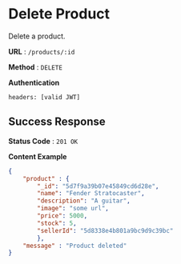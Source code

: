 # Delete Product

Delete a product.

**URL** : `/products/:id`

**Method** : `DELETE`

**Authentication**

`headers: [valid JWT]`



## Success Response

**Status Code** : `201 OK`

**Content Example**

```json
{
  	"product" : {
        "_id": "5d7f9a39b07e45849cd6d28e",
        "name": "Fender Stratocaster",
      	"description": "A guitar",
      	"image": "some url",
      	"price": 5000,
        "stock": 5,
      	"sellerId": "5d8338e4b801a9bc9d9c39bc"
		},
  	"message" : "Product deleted"
}
```